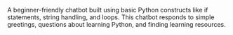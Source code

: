 A beginner-friendly chatbot built using basic Python constructs like if statements, string handling, and loops. This chatbot responds to simple greetings, questions about learning Python, and finding learning resources.
